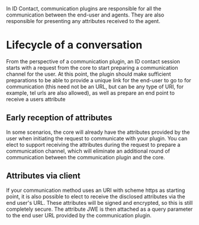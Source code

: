 In ID Contact, communication plugins are responsible for all the communication between the end-user and agents. They are also responsible for presenting any attributes received to the agent.

# Lifecycle of a conversation

From the perspective of a communication plugin, an ID contact session starts with a request from the core to start preparing a communication channel for the user. At this point, the plugin should make sufficient preparations to be able to provide a unique link for the end-user to go to for communication (this need not be an URL, but can be any type of URI, for example, tel urls are also allowed), as well as prepare an end point to receive a users attribute 

## Early reception of attributes

In some scenarios, the core will already have the attributes provided by the user when initiating the request to communicate with your plugin. You can elect to support receiving the attributes during the request to prepare a communication channel, which will eliminate an additional round of communication between the communication plugin and the core.

## Attributes via client

If your communication method uses an URI with scheme https as starting point, it is also possible to elect to receive the disclosed attributes via the end user's URL. These attributes will be signed and encrypted, so this is still completely secure. The attribute JWE is then attached as a query parameter to the end user URL provided by the communication plugin.
